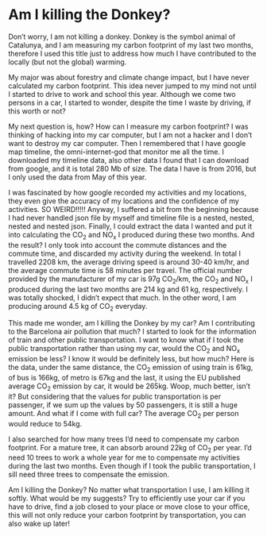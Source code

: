 # Am I killing the Donkey?

Don’t worry, I am not killing a donkey. Donkey is the symbol animal of Catalunya, and I am measuring my carbon footprint of my last two months, therefore I used this title just to address how much I have contributed to the locally (but not the global) warming.

My major was about forestry and climate change impact, but I have never calculated my carbon footprint. This idea never jumped to my mind not until I started to drive to work and school this year. Although we come two persons in a car, I started to wonder, despite the time I waste by driving, if this worth or not?

My next question is, how? How can I measure my carbon footprint? I was thinking of hacking into my car computer, but I am not a hacker and I don’t want to destroy my car computer. Then I remembered that I have google map timeline, the omni-internet-god that monitor me all the time. I downloaded my timeline data, also other data I found that I can download from google, and it is total 280 Mb of size. The data I have is from 2016, but I only used the data from May of this year.

I was fascinated by how google recorded my activities and my locations, they even give the accuracy of my locations and the confidence of my activities. SO WEIRD!!!!! Anyway, I suffered a bit from the beginning because I had never handled json file by myself and timeline file is a nested, nested, nested and nested json. Finally, I could extract the data I wanted and put it into calculating the CO<sub>2</sub> and NO<sub>x</sub> I produced during these two months. And the result? I only took into account the commute distances and the commute time, and discarded my activity during the weekend. In total I travelled 2208 km, the average driving speed is around 30-40 km/hr, and the average commute time is 58 minutes per travel. The official number provided by the manufacturer of my car is 97g CO<sub>2</sub>/km, the CO<sub>2</sub> and NO<sub>x</sub>  I produced during the last two months are 214 kg and 61 kg, respectively. I was totally shocked, I didn’t expect that much. In the other word, I am producing around 4.5 kg of CO<sub>2</sub> everyday. 

This made me wonder, am I killing the Donkey by my car? Am I contributing to the Barcelona air pollution that much? I started to look for the information of train and other public transportation. I want to know what if I took the public transportation rather than using my car, would the CO<sub>2</sub> and NO<sub>x</sub> emission be less? I know it would be definitely less, but how much? Here is the data, under the same distance, the CO<sub>2</sub> emission of using train is 61kg, of bus is 166kg, of metro is 67kg and the last, it using the EU published average CO<sub>2</sub> emission by car, it would be 265kg. Woop, much better, isn’t it? But considering that the values for public transportation is per passenger, if we sum up the values by 50 passengers, it is still a huge amount. And what if I come with full car? The average CO<sub>2</sub> per person would reduce to 54kg. 

I also searched for how many trees I’d need to compensate my carbon footprint. For a mature tree, it can absorb around 22kg of CO<sub>2</sub> per year. I’d need 10 trees to work a whole year for me to compensate my activities during the last two months. Even though if I took the public transportation, I sill need three trees to compensate the emission.

Am I killing the Donkey? No matter what transportation I use, I am killing it softly. What would be my suggests? Try to efficiently use your car if you have to drive, find a job closed to your place or move close to your office, this will not only reduce your carbon footprint by transportation, you can also wake up later!

